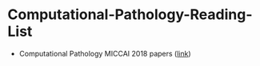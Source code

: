 # Computational-Pathology-Reading-List 

- Computational Pathology MICCAI 2018 papers ([link](https://github.com/talhaqaiser/Computational-Pathology-Reading-List/blob/master/MICCAI_2018.md))






